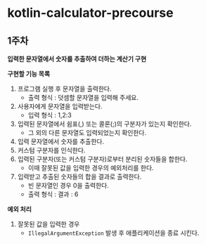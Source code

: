 # kotlin-calculator-precourse

## 1주차

**입력한 문자열에서 숫자를 추출하여 더하는 계산기 구현**

**구현할 기능 목록**

1. 프로그램 실행 후 문자열을 출력한다.
    - 출력 형식 : 덧셈할 문자열을 입력해 주세요.
2. 사용자에게 문자열을 입력받는다.
    - 입력 형식 : 1,2:3
3. 입력된 문자열에서 쉼표(,) 또는 콜론(;)의 구분자가 있는지 확인한다.
    - 그 외의 다른 문자열도 입력되었는지 확인한다.
4. 입력 문자열에서 숫자를 추출한다.
5. 커스텀 구분자를 인식한다.
6. 입력된 구분자(또는 커스텀 구분자)로부터 분리된 숫자들을 합한다.
    - 이때 잘못된 값을 입력한 경우의 예외처리를 한다.
7. 입력받고 추출된 숫자들의 합을 결과로 출력한다.
    - 빈 문자열인 경우 0을 출력한다.
    - 출력 형식 : 결과 : 6

**예외 처리**

1. 잘못된 값을 입력한 경우
    - ```IllegalArgumentException``` 발생 후 애플리케이션을 종료 시킨다.



    


